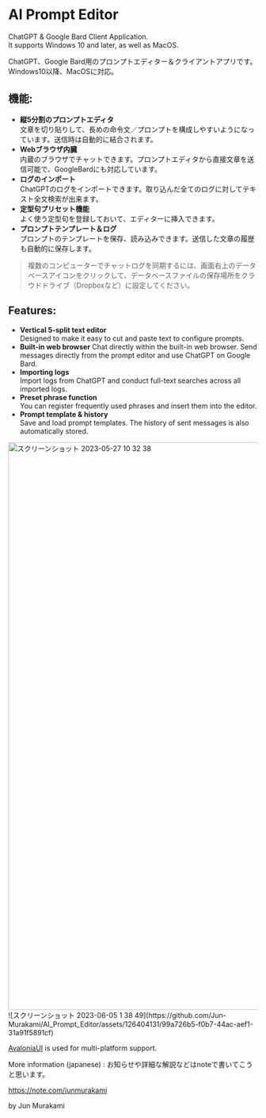 # AI Prompt Editor
ChatGPT & Google Bard Client Application.  
It supports Windows 10 and later, as well as MacOS.  

ChatGPT、Google Bard用のプロンプトエディター＆クライアントアプリです。Windows10以降、MacOSに対応。
  
## 機能:  

- **縦5分割のプロンプトエディタ**  
文章を切り貼りして、長めの命令文／プロンプトを構成しやすいようになっています。送信時は自動的に結合されます。
- **Webブラウザ内臓**												
内蔵のブラウザでチャットできます。プロンプトエディタから直接文章を送信可能で、GoogleBardにも対応しています。
- **ログのインポート**  
ChatGPTのログをインポートできます。取り込んだ全てのログに対してテキスト全文検索が出来ます。
- **定型句プリセット機能**  
よく使う定型句を登録しておいて、エディターに挿入できます。
- **プロンプトテンプレート＆ログ**  
プロンプトのテンプレートを保存、読み込みできます。送信した文章の履歴も自動的に保存します。

> 複数のコンピューターでチャットログを同期するには、画面右上のデータベースアイコンをクリックして、データベースファイルの保存場所をクラウドドライブ（Dropboxなど）に設定してください。

## Features:  
  
- **Vertical 5-split text editor**  
Designed to make it easy to cut and paste text to configure prompts.
- **Built-in web browser**
Chat directly within the built-in web browser. Send messages directly from the prompt editor and use ChatGPT on Google Bard.
- **Importing logs**  
Import logs from ChatGPT and conduct full-text searches across all imported logs.
- **Preset phrase function**  
You can register frequently used phrases and insert them into the editor.
- **Prompt template & history**  
Save and load prompt templates. The history of sent messages is also automatically stored.

<img width="1144" alt="スクリーンショット 2023-05-27 10 32 38" src="https://github.com/Jun-Murakami/TmCGPTD-2.0/assets/126404131/01f09bbd-8252-4416-946f-a7d997843ad9">
![スクリーンショット 2023-06-05 1 38 49](https://github.com/Jun-Murakami/AI_Prompt_Editor/assets/126404131/99a726b5-f0b7-44ac-aef1-31a91f5891cf)

[AvaloniaUI](https://github.com/AvaloniaUI/Avalonia) is used for multi-platform support.

More information (japanese) : お知らせや詳細な解説などはnoteで書いてこうと思います。

https://note.com/junmurakami

by Jun Murakami

